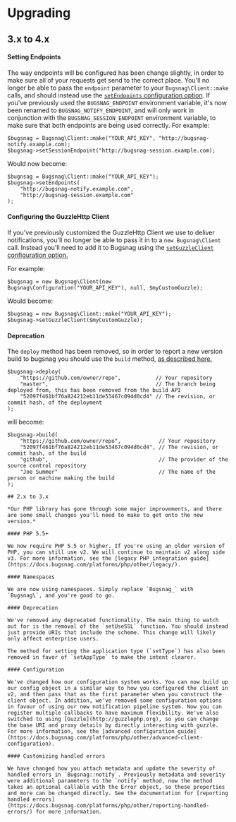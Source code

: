 Upgrading
=========

## 3.x to 4.x

#### Setting Endpoints

The way endpoints will be configured has been change slightly, in order to make sure all of your requests get send to the correct place.  You'll no longer be able to pass the `endpoint` parameter to your `Bugsnag\Client::make` calls, and should instead use the [`setEndpoints` configuration option](https://docs.bugsnag.com/platforms/php/other/configuration-options/#endpoints).  If you've previously used the `BUGSNAG_ENDPOINT` environment variable, it's now been renamed to `BUGSNAG_NOTIFY_ENDPOINT`, and will only work in conjunction with the `BUGSNAG_SESSION_ENDPOINT` environment variable, to make sure that both endpoints are being used correctly.  For example:

```
$bugsnag = Bugsnag\Client::make("YOUR_API_KEY", "http://bugsnag-notify.example.com);
$bugsnag->setSessionEndpoint("http://bugsnag-session.example.com);
```

Would now become:

```
$bugnsag = Bugsnag\Client::make("YOUR_API_KEY");
$bugsnag->setEndpoints(
    "http://bugsnag-notify.example.com",
    "http://bugsnag-session.example.com"
);
```

#### Configuring the GuzzleHttp Client

If you've previously customized the GuzzleHttp Client we use to deliver notifications, you'll no longer be able to pass it in to a `new Bugsnag\Client` call. Instead you'll need to add it to Bugsnag using the [`setGuzzleClient` configuration option.](https://docs.bugsnag.com/platforms/php/other/configuration-options/#guzzle-client)

For example:

```
$bugsnag = new Bugsnag\Client(new Bugsnag\Configuration("YOUR_API_KEY"), null, $myCustomGuzzle);
```

Would become:

```
$bugsnag = new Bugsnag\Client::make("YOUR_API_KEY");
$bugsnag->setGuzzleClient($myCustomGuzzle);
```

#### Deprecation

The `deploy` method has been removed, so in order to report a new version build to bugsnag you should use the `build` method, [as described here.](https://docs.bugsnag.com/platforms/php/other/#tracking-releases)

```
$bugsnag->deploy(
    "https://github.com/owner/repo",           // Your repository
    "master",                                  // The branch being deployed from, this has been removed from the build API
    "52097f461bf76a824212eb11de53467c094d0cd4" // The revision, or commit hash, of the deployment
);
```

will become:

```
$bugsnag->build(
    "https://github.com/owner/repo",            // Your repository
    "52097f461bf76a824212eb11de53467c094d0cd4", // The revision, or commit hash, of the build
    "github",                                   // The provider of the source control repository
    "Joe Summer"                                // The name of the person or machine making the build
);

## 2.x to 3.x

*Our PHP library has gone through some major improvements, and there are some small changes you'll need to make to get onto the new version.*

#### PHP 5.5+

We now require PHP 5.5 or higher. If you're using an older version of PHP, you can still use v2. We will continue to maintain v2 along side v3. For more information, see the [legacy PHP integration guide](https://docs.bugsnag.com/platforms/php/other/legacy/).

#### Namespaces

We are now using namespaces. Simply replace `Bugsnag_` with `Bugsnag\`, and you're good to go.

#### Deprecation

We've removed any deprecated functionality. The main thing to watch out for is the removal of the `setUseSSL` function. You should instead just provide URIs that include the scheme. This change will likely only affect enterprise users.

The method for setting the application type (`setType`) has also been removed in favor of `setAppType` to make the intent clearer.

#### Configuration

We've changed how our configuration system works. You can now build up our config object in a similar way to how you configured the client in v2, and then pass that as the first parameter when you construct the client object. In addition, we've removed some configuration options in favour of using our new notification pipeline system. Now you can register multiple callbacks to have maximum flexibility. We've also switched to using [Guzzle](http://guzzlephp.org), so you can change the base URI and proxy details by directly interacting with guzzle. For more information, see the [advanced configuration guide](https://docs.bugsnag.com/platforms/php/other/advanced-client-configuration).

#### Customizing handled errors

We have changed how you attach metadata and update the severity of handled errors in `Bugsnag::notify`. Previously metadata and severity were additional parameters to the `notify` method, now the method takes an optional callable with the Error object, so these properties and more can be changed directly. See the documentation for [reporting handled errors](https://docs.bugsnag.com/platforms/php/other/reporting-handled-errors/) for more information.
